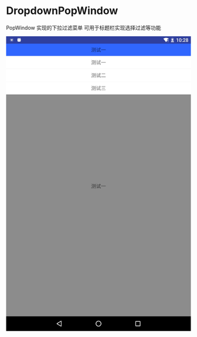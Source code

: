 # DropdownPopWindow
PopWindow 实现的下拉过滤菜单
可用于标题栏实现选择过滤等功能

 ![image](https://github.com/XiDaDa/DropdownPopWindow/blob/master/screenshots/screenshot.jpg)
